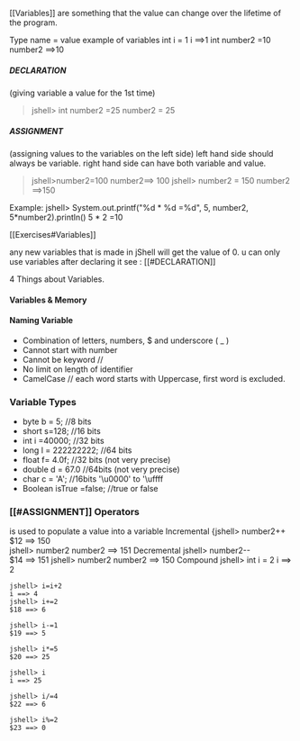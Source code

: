  [[Variables]] are something that the value can change over the lifetime of the program.

Type name = value
example of variables
	int i = 1
	i ==>1 
	int number2 =10
	number2 ==>10

##### DECLARATION
(giving variable a value for the 1st time)
>jshell> int number2 =25
 >number2 = 25

##### ASSIGNMENT 
(assigning values to the variables on the left side)
left hand side should always be variable. 
right hand side can have both variable and value.
>jshell>number2=100
>number2==> 100
>jshell> number2 = 150
>number2 ==>150


Example:
	jshell> System.out.printf("%d * %d =%d", 5, number2, 5*number2).println()
	 5 * 2 =10

[[Exercises#Variables]]
  
any new variables that is made in jShell will get the value of 0.
u can only use variables after declaring it see : [[#DECLARATION]]

4 Things about Variables.
#### Variables & Memory 
#### Naming Variable 
* Combination of letters, numbers, $ and underscore ( _ )
* Cannot start with number
* Cannot be keyword       // 
* No limit on length of identifier
* CamelCase                     // each word starts with Uppercase, first word is excluded.

### Variable Types

* byte b = 5; //8 bits 
* short s=128; //16 bits 
* int i =40000; //32 bits 
* long l = 222222222; //64 bits
* float f= 4.0f; //32 bits (not very precise)
* double d = 67.0 //64bits (not very precise)
* char c = 'A'; //16bits '\\u0000' to '\\uffff
* Boolean isTrue =false; //true or false

### [[#ASSIGNMENT]]  Operators
is used to populate a value into a variable
Incremental 
	{jshell> number2++   
	$12 ==> 150             
	jshell> number2
	number2 ==> 151
Decremental
	 jshell> number2--     
	$14 ==> 151
	jshell> number2
	number2 ==> 150
Compound 
	jshell> int i = 2
	i ==> 2
	
	jshell> i=i+2
	i ==> 4
	jshell> i+=2
	$18 ==> 6

	jshell> i-=1
	$19 ==> 5

	jshell> i*=5
	$20 ==> 25

	jshell> i
	i ==> 25

	jshell> i/=4
	$22 ==> 6

	jshell> i%=2
	$23 ==> 0
